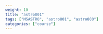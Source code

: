 ```yaml
---
weight: 10
title: "astro801"
tags: ["MSASTRO", "astro801", "astro800"]
categories: ["course"]
---
```

